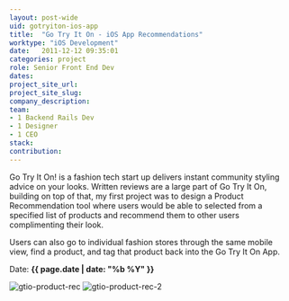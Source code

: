 ```yaml
---
layout: post-wide
uid: gotryiton-ios-app
title:  "Go Try It On - iOS App Recommendations"
worktype: "iOS Development"
date:   2011-12-12 09:35:01
categories: project
role: Senior Front End Dev
dates:
project_site_url:
project_site_slug:
company_description:
team:
- 1 Backend Rails Dev
- 1 Designer
- 1 CEO
stack:
contribution:
---
```


<p>
	Go Try It On! is a fashion tech start up delivers instant community styling advice on your looks.
	Written reviews are a large part of Go Try It On, building on top of that, my first project was to design a Product Recommendation tool where users would be able to selected from a specified list of products and recommend them to other users complimenting their look.
</p>
<p>
	Users can also go to individual fashion stores through the same mobile view, find a product, and tag that product back into the Go Try It On App.
</p>

<p class="meta">Date: <strong>{{ page.date | date: "%b %Y" }}</strong></p>

<div class="showcase">
	<img src="{{ site.baseurl }}/img/gotryiton-ios-app/gtio-product-rec.jpg" alt="gtio-product-rec">
	<img src="{{ site.baseurl }}/img/gotryiton-ios-app/gtio-product-rec-2.jpg" alt="gtio-product-rec-2">
</div>